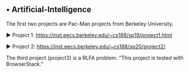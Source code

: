 • Artificial-Intelligence
-
The first two projects are Pac-Man projects from Berkeley University. 

► Project 1: https://inst.eecs.berkeley.edu/~cs188/sp19/project1.html

► Project 2: https://inst.eecs.berkeley.edu/~cs188/sp20/project2/

The third project (project3) is a RLFA problem.
“This project is tested with BrowserStack.”

